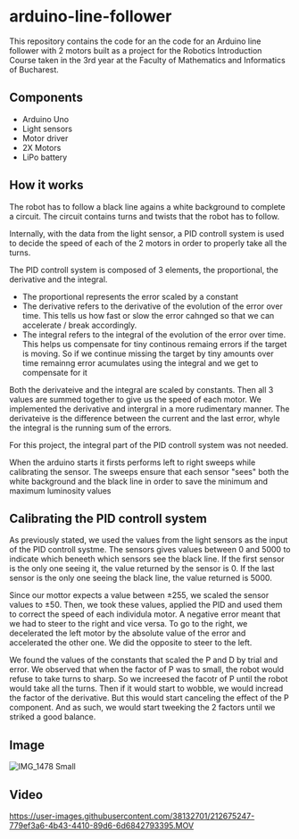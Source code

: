 # arduino-line-follower

This repository contains the code for an the code for an Arduino line follower with 2 motors built as a project for the Robotics Introduction Course taken in the 3rd year at the Faculty of Mathematics and Informatics of Bucharest.

## Components

- Arduino Uno
- Light sensors
- Motor driver
- 2X Motors
- LiPo battery

## How it works

The robot has to follow a black line agains a white background to complete a circuit. The circuit contains turns and twists that the robot has to follow.

Internally, with the data from the light sensor, a PID controll system is used to decide the speed of each of the 2 motors in order to properly take all the turns. 

The PID controll system is composed of 3 elements, the proportional, the derivative and the integral. 
- The proportional represents the error scaled by a constant
- The derivative refers to the derivative of the evolution of the error over time. This tells us how fast or slow the error cahnged so that we can accelerate / break accordingly. 
- The integral refers to the integral of the evolution of the error over time. This helps us compensate for tiny continous remaing errors if the target is moving. So if we continue missing the target by tiny amounts over time remainng error acumulates using the integral and we get to compensate for it

Both the derivateive and the integral are scaled by constants. Then all 3 values are summed together to give us the speed of each motor. 
We implemented the derivative and intergral in a more rudimentary manner. The derivateive is the difference between the current and the last error, whyle the integral is the running sum of the errors.

For this project, the integral part of the PID controll system was not needed.

When the arduino starts it firsts performs left to right sweeps while calibrating the sensor. The sweeps ensure that each sensor "sees" both the white background and the black line in order to save the minimum and maximum luminosity values

## Calibrating the PID controll system

As previously stated, we used the values from the light sensors as the input of the PID controll systme. The sensors gives values between 0 and 5000 to indicate which beneeth which sensors see the black line. If the first sensor is the only one seeing it, the value returned by the sensor is 0. If the last sensor is the only one seeing the black line, the value returned is 5000.

Since our mottor expects a value between ±255, we scaled the sensor values to ±50. Then, we took these values, applied the PID and used them to correct the speed of each individula motor.  A negative error meant that we had to steer to the right and vice versa. To go to the right, we decelerated the left motor by the absolute value of the error and accelerated the other one. We did the opposite to steer to the left.

We found the values of the constants that scaled the P and D by trial and error. We observed that when the factor of P was to small, the robot would refuse to take turns to sharp. So we increesed the facotr of P until the robot would take all the turns. Then if it would start to wobble, we would incread the factor of the derivative. But this would start canceling the effect of the P component. And as such, we would start tweeking the 2 factors until we striked a good balance.

## Image

![IMG_1478 Small](https://user-images.githubusercontent.com/38132701/212684320-5c8ebd0d-f63e-4d39-b381-6db3524aaa68.jpeg)

## Video 


https://user-images.githubusercontent.com/38132701/212675247-779ef3a6-4b43-4410-89d6-6d6842793395.MOV

